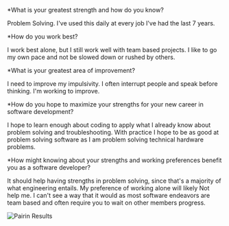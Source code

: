 *What is your greatest strength and how do you know?

Problem Solving. I've used this daily at every job I've had the last 7 years. 


*How do you work best?

I work best alone, but I still work well with team based projects. I like to go my own pace and not be slowed down or rushed by others. 


*What is your greatest area of improvement?

I need to improve my impulsivity. I often interrupt people and speak before thinking. I'm working to improve. 


*How do you hope to maximize your strengths for your new career in software development?

I hope to learn enough about coding to apply what I already know about problem solving and troubleshooting. With practice I hope to be as good at problem solving software as I am problem solving technical hardware problems.


*How might knowing about your strengths and working preferences benefit you as a software developer?

It should help having strengths in problem solving, since that's a majority of what engineering entails. My preference of working alone will likely Not help me. I can't see a way that it would as most software endeavors are team based and often require you to wait on other members progress. 




![Pairin Results](https://imgur.com/CfweeTI)

